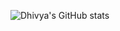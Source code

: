 ![Dhivya's GitHub stats](https://github-readme-stats.vercel.app/api?username=dhivya003&show_icons=true&theme=radical)

